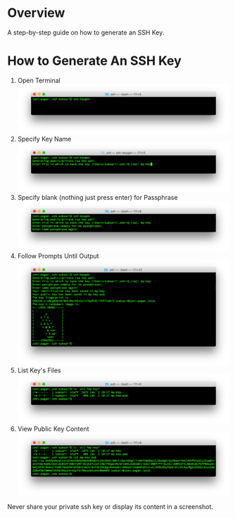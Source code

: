 # Overview
A step-by-step guide on how to generate an SSH Key.

# How to Generate An SSH Key
1. Open Terminal
![Open Terminal](screenshots/ssh/1-ssh-keygen.png)
2. Specify Key Name
![Specify Key Name](screenshots/ssh/2-specify-keyname.png)
3. Specify blank (nothing just press enter) for Passphrase
![Specify blank passphrase](screenshots/ssh/3-specify-nothing-passphrase.png)
4. Follow Prompts Until Output
![Follow prompts until output](screenshots/ssh/4-follow-prompts.png)
5. List Key's Files
![List Key's Files](screenshots/ssh/5-list-key-files.png)
6. View Public Key Content
![View Public Key Content](screenshots/ssh/6-view-public-key-content.png)

Never share your private ssh key or display its content in a screenshot.